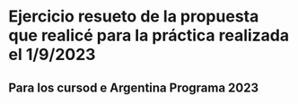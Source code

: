 # Ejercicio resueto de la propuesta que realicé para la práctica realizada el 1/9/2023
## Para los cursod e Argentina Programa 2023
